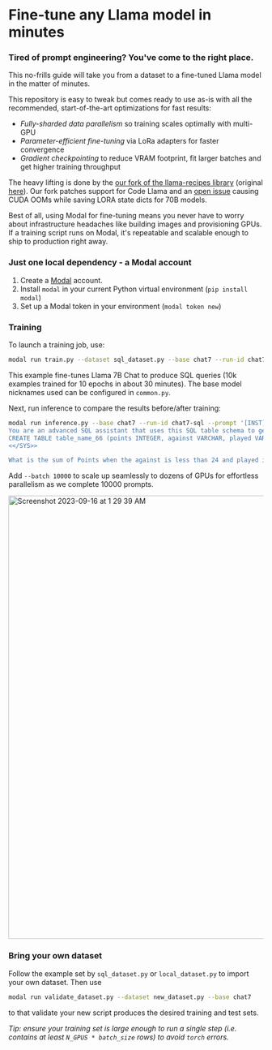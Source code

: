 # Fine-tune any Llama model in minutes

### Tired of prompt engineering? You've come to the right place.

This no-frills guide will take you from a dataset to a fine-tuned Llama model in the matter of minutes.

This repository is easy to tweak but comes ready to use as-is with all the recommended, start-of-the-art optimizations for fast results:

* *Fully-sharded data parallelism* so training scales optimally with multi-GPU
* *Parameter-efficient fine-tuning* via LoRa adapters for faster convergence
* *Gradient checkpointing* to reduce VRAM footprint, fit larger batches and get higher training throughput

The heavy lifting is done by the [our fork of the llama-recipes library](https://github.com/modal-labs/llama-recipes) (original [here](https://github.com/facebookresearch/llama-recipes)). Our fork patches support for Code Llama and an [open issue](https://github.com/facebookresearch/llama-recipes/issues/142) causing CUDA OOMs while saving LORA state dicts for 70B models.

Best of all, using Modal for fine-tuning means you never have to worry about infrastructure headaches like building images and provisioning GPUs. If a training script runs on Modal, it's repeatable and scalable enough to ship to production right away.

### Just one local dependency - a Modal account

1. Create a [Modal](https://modal.com/) account.
2. Install `modal` in your current Python virtual environment (`pip install modal`)
3. Set up a Modal token in your environment (`modal token new`)

### Training

To launch a training job, use:

```bash
modal run train.py --dataset sql_dataset.py --base chat7 --run-id chat7-sql
```

This example fine-tunes Llama 7B Chat to produce SQL queries (10k examples trained for 10 epochs in about 30 minutes). The base model nicknames used can be configured in `common.py`. 

Next, run inference to compare the results before/after training:
```bash
modal run inference.py --base chat7 --run-id chat7-sql --prompt '[INST] <<SYS>>
You are an advanced SQL assistant that uses this SQL table schema to generate a SQL query which answers the user question.
CREATE TABLE table_name_66 (points INTEGER, against VARCHAR, played VARCHAR)
<</SYS>>

What is the sum of Points when the against is less than 24 and played is less than 20? [/INST]'
```

Add `--batch 10000` to scale up seamlessly to dozens of GPUs for effortless parallelism as we complete 10000 prompts.

<img width="874" alt="Screenshot 2023-09-16 at 1 29 39 AM" src="https://github.com/modal-labs/llama-finetuning/assets/8001209/d35bb956-dca2-4cc4-bb42-1e1372650481">


### Bring your own dataset

Follow the example set by `sql_dataset.py` or `local_dataset.py` to import your own dataset. Then use

```bash
modal run validate_dataset.py --dataset new_dataset.py --base chat7 
```

to that validate your new script produces the desired training and test sets.

*Tip: ensure your training set is large enough to run a single step (i.e. contains at least `N_GPUS * batch_size` rows) to avoid `torch` errors.*
